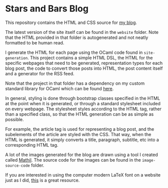 # Stars and Bars Blog

This repository contains the HTML and CSS source for [my blog](https://stars-and-bars.net).

The latest version of the site itself can be found in the `website` folder. Note that the HTML provided in that folder is autogenerated and not neatly formatted to be human read.

I generate the HTML for each page using the OCaml code found in `site-generation`. This project contains a simple HTML DSL, the HTML for the specific webpages that need to be generated, representation types for each blog post, the code to convert those posts into HTML, the post content itself and a generator for the RSS feed.

Note that the project in that folder has a dependency on my custom standard library for OCaml which can be found [here](https://github.com/aaron-jack-manning/ocaml-standard-library).

In general, styling is done through bootstrap classes specified in the HTML at the point when it is generated, or through a standard stylesheet included on every webpage. The stylesheet styles according to the HTML tag, rather than a specified class, so that the HTML generation can be as simple as possible.

For example, the article tag is used for representing a blog post, and the subelements of the article are styled with the CSS. That way, when the HTML is generated, it simply converts a title, paragraph, subtitle, etc into a corresponding HTML tag.

A lot of the images generated for the blog are drawn using a tool I created called [Mathil](https://github.com/aaron-jack-manning/mathil). The source code for the images can be found in the `image-source-code` folder.

If you are interested in using the computer modern LaTeX font on a website just as I did, [this](https://checkmyworking.com/cm-web-fonts/) is a great resource.
